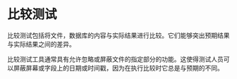 # 比较测试

比较测试包括将文件，数据库的内容与实际结果进行比较。它们能够突出预期结果与实际结果之间的差异。

比较测试工具通常具有允许忽略或屏蔽文件的指定部分的功能。这使得测试人员可以屏蔽屏幕或字段上的日期或时间戳，因为在执行比较时它总是与预期的不同。
